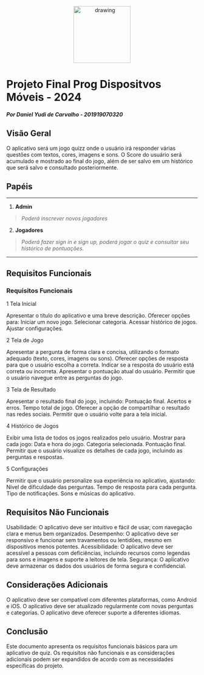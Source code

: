 <p align="center"><img src="https://user-images.githubusercontent.com/55323701/82506032-25bbd600-9ad5-11ea-8b5e-e7c699d385af.png" alt="drawing" width="150"/></p>

# Projeto Final Prog Dispositvos Móveis - 2024

##### Por Daniel Yudi de Carvalho - 201919070320

## Visão Geral

O aplicativo será um jogo quizz onde o usuário irá responder várias questões com textos, cores, imagens e sons.
O Score do usuário será acumulado e mostrado ao final do jogo, além de ser salvo em um histórico que será salvo e consultado posteriormente.

## Papéis
___

1. **Admin**
> *Poderá inscrever novos jogadores*
2. **Jogadores**
> *Poderá fazer sign in e sign up, poderá jogar o quiz e consultar seu histórico de pontuações.*

___

## Requisitos Funcionais

### Requisitos Funcionais

1 Tela Inicial

Apresentar o título do aplicativo e uma breve descrição.
Oferecer opções para:
Iniciar um novo jogo.
Selecionar categoria.
Acessar histórico de jogos.
Ajustar configurações.

2 Tela de Jogo

Apresentar a pergunta de forma clara e concisa, utilizando o formato adequado (texto, cores, imagens ou sons).
Oferecer opções de resposta para que o usuário escolha a correta.
Indicar se a resposta do usuário está correta ou incorreta.
Apresentar o pontuação atual do usuário.
Permitir que o usuário navegue entre as perguntas do jogo.

3 Tela de Resultado

Apresentar o resultado final do jogo, incluindo:
Pontuação final.
Acertos e erros.
Tempo total de jogo.
Oferecer a opção de compartilhar o resultado nas redes sociais.
Permitir que o usuário volte para a tela inicial.

4 Histórico de Jogos

Exibir uma lista de todos os jogos realizados pelo usuário.
Mostrar para cada jogo:
Data e hora do jogo.
Categoria selecionada.
Pontuação final.
Permitir que o usuário visualize os detalhes de cada jogo, incluindo as perguntas e respostas.

5 Configurações

Permitir que o usuário personalize sua experiência no aplicativo, ajustando:
Nível de dificuldade das perguntas.
Tempo de resposta para cada pergunta.
Tipo de notificações.
Sons e músicas do aplicativo.

## Requisitos Não Funcionais

Usabilidade: O aplicativo deve ser intuitivo e fácil de usar, com navegação clara e menus bem organizados.
Desempenho: O aplicativo deve ser responsivo e funcionar sem travamentos ou lentidões, mesmo em dispositivos menos potentes.
Acessibilidade: O aplicativo deve ser acessível a pessoas com deficiências, incluindo recursos como legendas para sons e imagens e suporte a leitores de tela.
Segurança: O aplicativo deve armazenar os dados dos usuários de forma segura e confidencial.

## Considerações Adicionais

O aplicativo deve ser compatível com diferentes plataformas, como Android e iOS.
O aplicativo deve ser atualizado regularmente com novas perguntas e categorias.
O aplicativo deve oferecer suporte a diferentes idiomas.

## Conclusão

Este documento apresenta os requisitos funcionais básicos para um aplicativo de quiz. Os requisitos não funcionais e as considerações adicionais podem ser expandidos de acordo com as necessidades específicas do projeto.